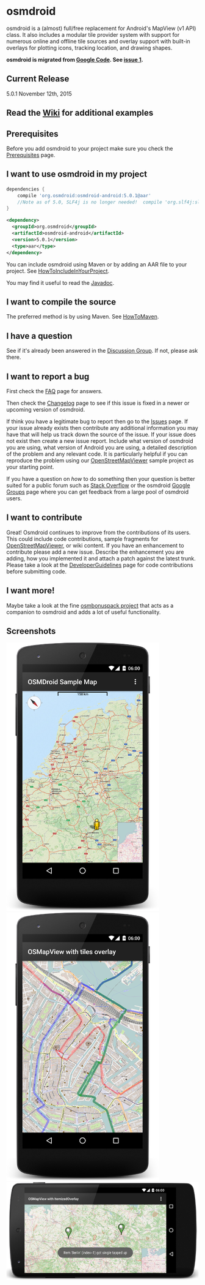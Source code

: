 # osmdroid

osmdroid is a (almost) full/free replacement for Android's MapView (v1 API) class. It also includes a modular tile provider system with support for numerous online and offline tile sources and overlay support with built-in overlays for plotting icons, tracking location, and drawing shapes.

**osmdroid is migrated from [Google Code](https://code.google.com/p/osmdroid/). See [issue 1](https://github.com/osmdroid/osmdroid/issues/1).**

## Current Release

5.0.1 November 12th, 2015

## Read the [Wiki](https://github.com/osmdroid/osmdroid/wiki) for additional examples

## Prerequisites

Before you add osmdroid to your project make sure you check the [Prerequisites](https://github.com/osmdroid/osmdroid/wiki/Prerequisites) page.

## I want to use osmdroid in my project

```groovy
dependencies {
    compile 'org.osmdroid:osmdroid-android:5.0.1@aar'
    //Note as of 5.0, SLF4j is no longer needed!  compile 'org.slf4j:slf4j-simple:1.6.1'
}
```

```xml
<dependency>
  <groupId>org.osmdroid</groupId>
  <artifactId>osmdroid-android</artifactId>
  <version>5.0.1</version>
  <type>aar</type>
</dependency>
```


You can include osmdroid using Maven or by adding an AAR file to your project. See [HowToIncludeInYourProject](https://github.com/osmdroid/osmdroid/wiki).

You may find it useful to read the [Javadoc](http://javadoc.osmdroid.org/).

## I want to compile the source

The preferred method is by using Maven. See [HowToMaven](https://github.com/osmdroid/osmdroid/wiki/How-to-build-OsmDroid-from-source).

## I have a question

See if it's already been answered in the
[Discussion Group](http://groups.google.com/group/osmdroid).
If not, please ask there.

## I want to report a bug

First check the [FAQ](https://github.com/osmdroid/osmdroid/wiki/FAQ) page for answers.

Then check the [Changelog](https://github.com/osmdroid/osmdroid/wiki/Changelog) page to see if this issue is fixed in a newer or upcoming version of osmdroid.

If think you have a legitimate bug to report then go to the [Issues](https://github.com/osmdroid/osmdroid/issues?state=open) page. If your issue already exists then contribute any additional information you may have that will help us track down the source of the issue. If your issue does not exist then create a new issue report. Include what version of osmdroid you are using, what version of Android you are using, a detailed description of the problem and any relevant code. It is particularly helpful if you can reproduce the problem using our [OpenStreetMapViewer](https://github.com/osmdroid/osmdroid/tree/master/OpenStreetMapViewer) sample project as your starting point.

If you have a question on _how_ to do something then your question is better suited for a public forum such as [Stack Overflow](http://stackoverflow.com/questions/tagged/osmdroid) or the osmdroid [Google Groups](https://groups.google.com/forum/#!forum/osmdroid) page where you can get feedback from a large pool of osmdroid users.

## I want to contribute

Great! Osmdroid continues to improve from the contributions of its users. This could include code contributions, sample fragments for [OpenStreetMapViewer](https://github.com/osmdroid/osmdroid/tree/master/OpenStreetMapViewer), or wiki content.
If you have an enhancement to contribute please add a new issue.
Describe the enhancement you are adding, how you implemented it and attach a patch against the latest trunk.
Please take a look at the [DeveloperGuidelines](https://github.com/osmdroid/osmdroid/wiki/Developer-Guidelines) page for code contributions before submitting code.

## I want more!

Maybe take a look at the fine [osmbonuspack project](https://github.com/MKergall/osmbonuspack) that acts as a companion to osmdroid and adds a lot of useful functionality.

## Screenshots

![](images/MyLocation.png)
![](images/CustomLayer.png)
![](images/TwoMarkers.png)
